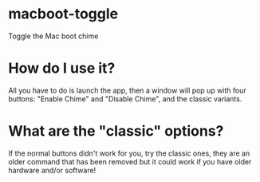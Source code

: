 # macboot-toggle
Toggle the Mac boot chime

# How do I use it?
All you have to do is launch the app, then a window will pop up with four buttons: "Enable Chime" and "Disable Chime", and the classic variants.

# What are the "classic" options?
If the normal buttons didn't work for you, try the classic ones, they are an older command that has been removed but it could work if you have older hardware and/or software!
